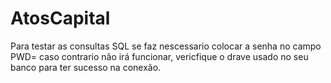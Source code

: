 # AtosCapital

Para testar as consultas SQL se faz nescessario colocar a senha no campo PWD= caso contrario não irá funcionar, vericfique o drave usado no seu banco para ter sucesso na conexão. 
